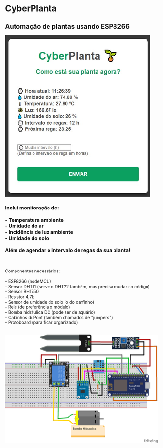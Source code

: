 
<body>
<h1>CyberPlanta</h1>
<h2>Automação de plantas usando ESP8266</h2>
<img src="https://github.com/vitorshaft/cyberplanta/blob/main/print_da_Interface.jpg" alt="GUI">

<h3>Inclui monitoração de:<br><br>
- Temperatura ambiente<br>
- Umidade do ar<br>
- Incidência de luz ambiente<br>
- Umidade do solo<br><br>
<b>Além de agendar o intervalo de regas da sua planta!</b>
</h3>
<br><br>
Componentes necessários:<br><br>
- ESP8266 (nodeMCU)<br>
- Sensor DHT11 (serve o DHT22 também, mas precisa mudar no código)<br>
- Sensor BH1750<br>
- Resistor 4,7k<br>
- Sensor de umidade do solo (o do garfinho)<br>
- Relé (de preferência o módulo)<br>
- Bomba hidráulica DC (pode ser de aquário)<br>
- Cabinhos duPont (também chamados de "jumpers")<br>
- Protoboard (para ficar organizado)<br><br>
</body>

![Esquematico](conexoes_cyberPlanta_bb.png)
